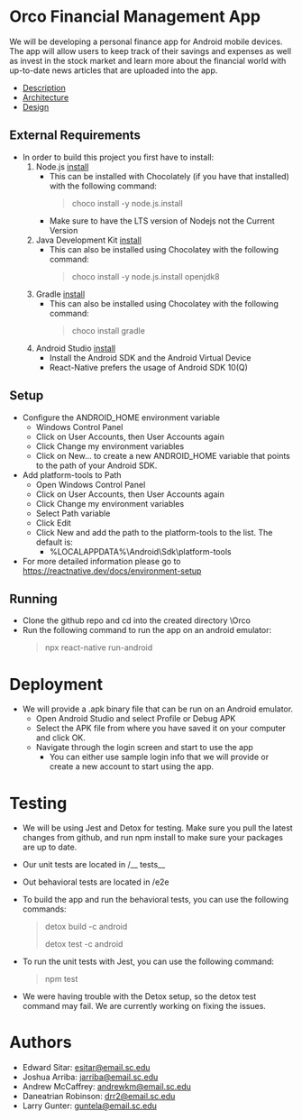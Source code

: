 # Orco Financial Management App

We will be developing a personal finance app for Android mobile devices. The app will allow users to keep track of their savings and expenses as well as invest in the stock market and learn more about the financial world with up-to-date news articles that are uploaded into the app.
- [Description](https://github.com/SCCapstone/Orco/wiki/Project-Description)
- [Architecture](https://github.com/SCCapstone/Orco/wiki/Architecture)
- [Design](https://github.com/SCCapstone/Orco/wiki/Design)

## External Requirements

- In order to build this project you first have to install:
    1. Node.js [install](https://nodejs.org/en/)
        - This can be installed with Chocolately (if you have that installed) with the following command:
            > choco install -y node.js.install
        - Make sure to have the LTS version of Nodejs not the Current Version
    2. Java Development Kit [install](https://www.oracle.com/java/technologies/downloads/)
        - This can also be installed using Chocolatey with the following command:
            > choco install -y node.js.install openjdk8
    3. Gradle [install](https://gradle.org/install/)
        - This can also be installed using Chocolatey with the following command:
            > choco install gradle
    4. Android Studio [install](https://developer.android.com/studio)
          - Install the Android SDK and the Android Virtual Device
          - React-Native prefers the usage of Android SDK 10(Q)

## Setup

- Configure the ANDROID_HOME environment variable
    - Windows Control Panel
    - Click on User Accounts, then User Accounts again
    - Click Change my environment variables
    - Click on New… to create a new ANDROID_HOME variable that points to the path of your Android SDK.
- Add platform-tools to Path
    - Open Windows Control Panel
    - Click on User Accounts, then User Accounts again
    - Click Change my environment variables
    - Select Path variable
    - Click Edit
    - Click New and add the path to the platform-tools to the list. The default is:
        - %LOCALAPPDATA%\Android\Sdk\platform-tools
- For more detailed information please go to https://reactnative.dev/docs/environment-setup
## Running

- Clone the github repo and cd into the created directory \Orco
- Run the following command to run the app on an android emulator:
    > npx react-native run-android 

# Deployment

- We will provide a .apk binary file that can be run on an Android emulator. 
    - Open Android Studio and select Profile or Debug APK
    - Select the APK file from where you have saved it on your computer and click OK.
    - Navigate through the login screen and start to use the app
        - You can either use sample login info that we will provide or create a new account to start using the app.

# Testing

- We will be using Jest and Detox for testing. Make sure you pull the latest changes from github, and run npm install to make sure your packages are up to date. 
- Our unit tests are located in /__ tests__ 
- Out behavioral tests are located in /e2e 

- To build the app and run the behavioral tests, you can use the following commands:
    > detox build -c android
    >
    > detox test -c android

- To run the unit tests with Jest, you can use the following command:
    > npm test

- We were having trouble with the Detox setup, so the detox test command may fail. We are currently working on fixing the issues. 

# Authors

- Edward Sitar: esitar@email.sc.edu
- Joshua Arriba: jarriba@email.sc.edu 
- Andrew McCaffrey: andrewkm@email.sc.edu
- Daneatrian Robinson: drr2@email.sc.edu
- Larry Gunter: guntela@email.sc.edu